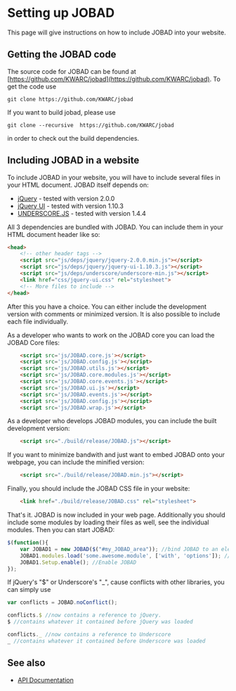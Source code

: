 # Setting up JOBAD
This page will give instructions on how to include JOBAD into your website. 
## Getting the JOBAD code
The source code for JOBAD can be found at [https://github.com/KWARC/jobad](https://github.com/KWARC/jobad). 
To get the code use 

    git clone https://github.com/KWARC/jobad
    
If you want to build jobad, please use

    git clone --recursive  https://github.com/KWARC/jobad
    
in order to check out the build dependencies. 
## Including JOBAD in a website
To include JOBAD in your website, you will have to include several files in your HTML document. 
JOBAD itself depends on: 

* [jQuery](http://jquery.com) - tested with version 2.0.0
* [jQuery UI](http://jqueryui.com/) - tested with version 1.10.3
* [UNDERSCORE.JS](http://underscorejs.org/) - tested with version 1.4.4

All 3 dependencies are bundled with JOBAD. You can include them in your HTML document header like so:
 
```html
<head>
	<!-- other header tags -->
	<script src="js/deps/jquery/jquery-2.0.0.min.js"></script>
	<script src="js/deps/jquery/jquery-ui-1.10.3.js"></script>
	<script src="js/deps/underscore/underscore-min.js"></script>
	<link href="css/jquery-ui.css" rel="stylesheet">
	<!-- More files to include -->
</head>
```
	
After this you have a choice. You can either include the development version with comments or minimized version. 
It is also possible to include each file individually. 

As a developer who wants to work on the JOBAD core you can load the JOBAD Core files: 

```html
	<script src='js/JOBAD.core.js'></script>
	<script src='js/JOBAD.config.js'></script>
	<script src='js/JOBAD.utils.js'></script>
	<script src='js/JOBAD.core.modules.js'></script>
	<script src='js/JOBAD.core.events.js'></script>
	<script src='js/JOBAD.ui.js'></script>
	<script src='js/JOBAD.events.js'></script>
	<script src='js/JOBAD.config.js'></script>
	<script src='js/JOBAD.wrap.js'></script>
```

As a developer who develops JOBAD modules, you can include the built development version: 

```html
	<script src="./build/release/JOBAD.js"></script>
```

If you want to minimize bandwith and just want to embed JOBAD onto your webpage, you can include the minified version: 

```html
	<script src="./build/release/JOBAD.min.js"></script>
```

Finally, you should include the JOBAD CSS file in your website: 

```html
	<link href="./build/release/JOBAD.css" rel="stylesheet">
```

That's it. JOBAD is now included in your web page. Additionally you should include some modules by loading their files as well, see the individual modules. 
Then you can start JOBAD: 

```javascript
$(function(){
	var JOBAD1 = new JOBAD($("#my_JOBAD_area")); //bind JOBAD to an element on the page. 
	JOBAD1.modules.load('some.awesome.module', ['with', 'options']); //Load a module
	JOBAD1.Setup.enable(); //Enable JOBAD
});
```

If jQuery's "$" or Underscore's "_", cause conflicts with other libraries, you can simply use

```javascript
var conflicts = JOBAD.noConflict();

conflicts.$ //now contains a reference to jQuery. 
$ //contains whatever it contained before jQuery was loaded

conflicts._ //now contains a reference to Underscore
_ //contains whatever it contained before Underscore was loaded
```


## See also

* [API Documentation](api/index.md)